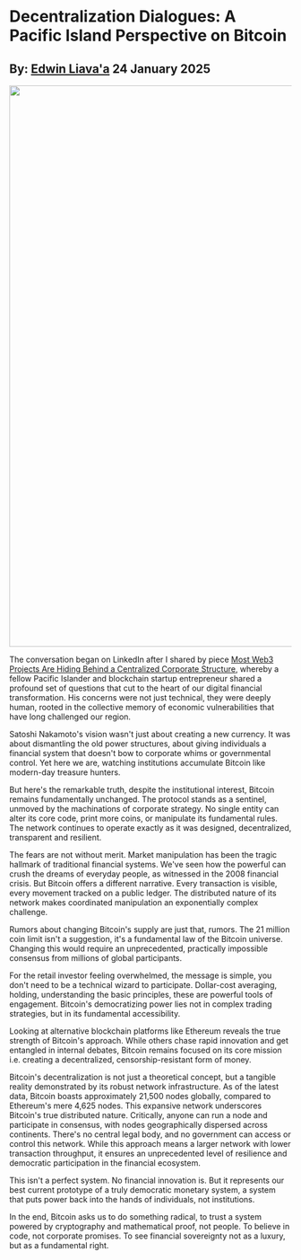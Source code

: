 # Decentralization Dialogues: A Pacific Island Perspective on Bitcoin
## By: [Edwin Liava'a](https://github.com/EdwinLiavaa) 24 January 2025

<p align="center">
 <img width="1000" src="https://github.com/EdwinLiavaa/liavaa.space/blob/main/blog/20250124/pic.png">
</p>

The conversation began on LinkedIn after I shared by piece [Most Web3 Projects Are Hiding Behind a Centralized Corporate Structure](https://hackernoon.com/most-web3-projects-are-hiding-behind-a-centralized-corporate-structure), whereby a fellow Pacific Islander and blockchain startup entrepreneur shared a profound set of questions that cut to the heart of our digital financial transformation. His concerns were not just technical, they were deeply human, rooted in the collective memory of economic vulnerabilities that have long challenged our region.

Satoshi Nakamoto's vision wasn't just about creating a new currency. It was about dismantling the old power structures, about giving individuals a financial system that doesn't bow to corporate whims or governmental control. Yet here we are, watching institutions accumulate Bitcoin like modern-day treasure hunters.

But here's the remarkable truth, despite the institutional interest, Bitcoin remains fundamentally unchanged. The protocol stands as a sentinel, unmoved by the machinations of corporate strategy. No single entity can alter its core code, print more coins, or manipulate its fundamental rules. The network continues to operate exactly as it was designed, decentralized, transparent and resilient.

The fears are not without merit. Market manipulation has been the tragic hallmark of traditional financial systems. We've seen how the powerful can crush the dreams of everyday people, as witnessed in the 2008 financial crisis. But Bitcoin offers a different narrative. Every transaction is visible, every movement tracked on a public ledger. The distributed nature of its network makes coordinated manipulation an exponentially complex challenge.

Rumors about changing Bitcoin's supply are just that, rumors. The 21 million coin limit isn't a suggestion, it's a fundamental law of the Bitcoin universe. Changing this would require an unprecedented, practically impossible consensus from millions of global participants.

For the retail investor feeling overwhelmed, the message is simple, you don't need to be a technical wizard to participate. Dollar-cost averaging, holding, understanding the basic principles, these are powerful tools of engagement. Bitcoin's democratizing power lies not in complex trading strategies, but in its fundamental accessibility.

Looking at alternative blockchain platforms like Ethereum reveals the true strength of Bitcoin's approach. While others chase rapid innovation and get entangled in internal debates, Bitcoin remains focused on its core mission i.e. creating a decentralized, censorship-resistant form of money.

Bitcoin's decentralization is not just a theoretical concept, but a tangible reality demonstrated by its robust network infrastructure. As of the latest data, Bitcoin boasts approximately 21,500 nodes globally, compared to Ethereum's mere 4,625 nodes. This expansive network underscores Bitcoin's true distributed nature. Critically, anyone can run a node and participate in consensus, with nodes geographically dispersed across continents. There's no central legal body, and no government can access or control this network. While this approach means a larger network with lower transaction throughput, it ensures an unprecedented level of resilience and democratic participation in the financial ecosystem.

This isn't a perfect system. No financial innovation is. But it represents our best current prototype of a truly democratic monetary system, a system that puts power back into the hands of individuals, not institutions.

In the end, Bitcoin asks us to do something radical, to trust a system powered by cryptography and mathematical proof, not people. To believe in code, not corporate promises. To see financial sovereignty not as a luxury, but as a fundamental right.